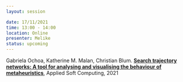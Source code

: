 ```yaml
---
layout: session

date: 17/11/2021
time: 13:00 - 14:00
location: Online
presenter: Melike
status: upcoming
---
```

Gabriela Ochoa, Katherine M. Malan, Christian Blum.
**[Search trajectory networks: A tool for analysing and visualising the behaviour of metaheuristics](
papers/0089-search-trajectory-networks)**,
Applied Soft Computing,
2021
